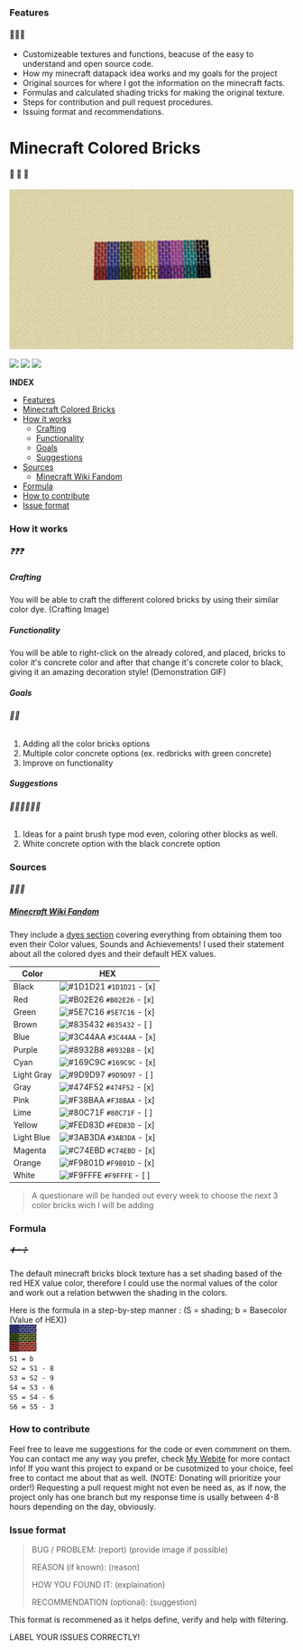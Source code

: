 ### Features
#### 🌟🌟🌟
- Customizeable textures and functions, beacuse of the easy to understand and open source code.
- How my minecraft datapack idea works and my goals for the project
- Original sources for where I got the information on the minecraft facts.
- Formulas and calculated shading tricks for making the original texture.
- Steps for contribution and pull request procedures.
- Issuing format and recommendations.

# Minecraft Colored Bricks
#### 🧱 🧱 🧱
![](https://github.com/LudwigBooysen/MC-ColoredBricks/blob/main/Images/all_colors.png)

![](https://img.shields.io/github/stars/ludwigbooysen/MC-ColoredBricks.svg) ![](https://img.shields.io/github/forks/ludwigbooysen/MC-ColoredBricks.svg) ![](https://img.shields.io/github/issues/ludwigbooysen/MC-ColoredBricks.svg) 

**INDEX**

- [Features](#Features)
- [Minecraft Colored Bricks](#Minecraft-Colored-Bricks)
- [How it works](#How-it-works)
  - [Crafting](#Crafting)
  - [Functionality](#Functionality)
  - [Goals](#Goals)
  - [Suggestions](#Suggestions)
- [Sources](#Sources)
  - [Minecraft Wiki Fandom](#Minecraft-Wiki-Fandom)
- [Formula](#Formula)
- [How to contribute](#How-to-contribute)
- [Issue format](#Issue-format)

### How it works
##### ❓❓❓
##### Crafting
You will be able to craft the different colored bricks by using their similar color dye.
(Crafting Image)

##### Functionality
You will be able to right-click on the already colored, and placed, bricks to color it's concrete color and after that change it's concrete color to black, giving it an amazing decoration style!
(Demonstration GIF)

##### Goals
###### 🎯🎯
1. Adding all the color bricks options
2. Multiple color concrete options (ex. redbricks with green concrete)
3. Improve on functionality

##### Suggestions
###### 🤷🏻‍♂️🤷🏻‍♂️
1. Ideas for a paint brush type mod even, coloring other blocks as well.
2. White concrete option with the black concrete option

### Sources
##### 📃📃📃
##### [Minecraft Wiki Fandom](https://minecraft.fandom.com/wiki) 
They include a [dyes section](https://minecraft.fandom.com/wiki/Dye) covering everything from obtaining them too even their Color values, Sounds and Achievements!
I used their statement about all the colored dyes and their default HEX values.

|Color|HEX|
|-----------|-----------|
|Black|![#1D1D21](https://via.placeholder.com/15/1D1D21/1D1D21.png) `#1D1D21` - [x]|
|Red|![#B02E26](https://via.placeholder.com/15/B02E26/B02E26.png) `#B02E26` - [x]|
|Green|![#5E7C16](https://via.placeholder.com/15/5E7C16/5E7C16.png) `#5E7C16` - [x]|
|Brown|![#835432](https://via.placeholder.com/15/835432/835432.png) `#835432` - [ ]|
|Blue|![#3C44AA](https://via.placeholder.com/15/3C44AA/3C44AA.png) `#3C44AA` - [x]|
|Purple|![#8932B8](https://via.placeholder.com/15/8932B8/8932B8.png) `#8932B8` - [x]|
|Cyan|![#169C9C](https://via.placeholder.com/15/169C9C/169C9C.png) `#169C9C` - [x]|
|Light Gray|![#9D9D97](https://via.placeholder.com/15/9D9D97/9D9D97.png) `#9D9D97` - [ ]|
|Gray|![#474F52](https://via.placeholder.com/15/474F52/474F52.png) `#474F52` - [x]|
|Pink|![#F38BAA](https://via.placeholder.com/15/F38BAA/F38BAA.png) `#F38BAA` - [x]|
|Lime|![#80C71F](https://via.placeholder.com/15/80C71F/80C71F.png) `#80C71F` - [ ]|
|Yellow|![#FED83D](https://via.placeholder.com/15/FED83D/FED83D.png) `#FED83D` - [x]|
|Light Blue|![#3AB3DA](https://via.placeholder.com/15/3AB3DA/3AB3DA.png) `#3AB3DA` - [x]|
|Magenta|![#C74EBD](https://via.placeholder.com/15/C74EBD/C74EBD.png) `#C74EBD` - [x]|
|Orange|![#F9801D](https://via.placeholder.com/15/F9801D/F9801D.png) `#F9801D` - [x]|
|White|![#F9FFFE](https://via.placeholder.com/15/F9FFFE/F9FFFE.png) `#F9FFFE` - [ ]|

> A questionare will be handed out every week to choose the next 3 color bricks wich I will be adding

### Formula
##### ➕➖➗
The default minecraft bricks block texture has a set shading based of the red HEX value color, therefore I could use the normal values of the color and work out a relation betwwen the shading in the colors.

Here is the formula in a step-by-step manner :
(S = shading; b = Basecolor (Value of HEX)) <br />
![](https://github.com/LudwigBooysen/MC-ColoredBricks/blob/main/Images/pack.png) <br />
`S1 = b` <br />
`S2 = S1 - 8` <br />
`S3 = S2 - 9` <br />
`S4 = S3 - 6` <br />
`S5 = S4 - 6` <br />
`S6 = S5 - 3` <br />

### How to contribute

Feel free to leave me suggestions for the code or even commment on them. You can contact me any way you prefer, check [My Webite](https://github.ludwigbooysen.io/index.html) for more contact info!
If you want this project to expand or be cusotmized to your choice, feel free to contact me about that as well. (NOTE: Donating will prioritize your order!)
Requesting a pull request might not even be need as, as if now, the project only has one branch but my response time is usally between 4-8 hours depending on the day, obviously.

### Issue format

> BUG / PROBLEM: 
> (report) (provide image if possible)
>
> REASON (if known):
> (reason)
>
> HOW YOU FOUND IT:
> (explaination)
>
> RECOMMENDATION (optional):
> (suggestion)

This format is recommened as it helps define, verify and help with filtering.

LABEL YOUR ISSUES CORRECTLY!
